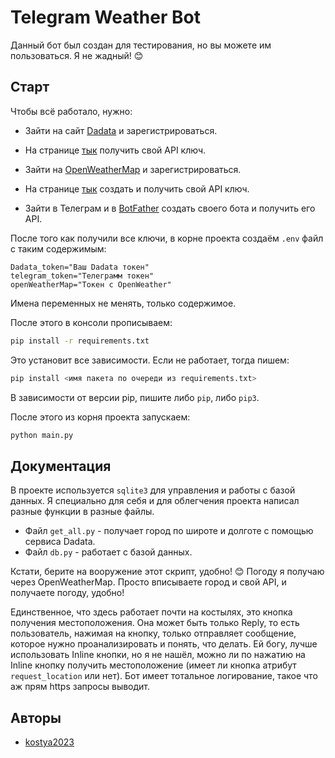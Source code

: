 # Telegram Weather Bot

Данный бот был создан для тестирования, но вы можете им пользоваться. Я не жадный! 😊

## Старт

Чтобы всё работало, нужно:

 -  Зайти на сайт [Dadata](https://dadata.ru/) и зарегистрироваться.

 -  На странице [тык](https://dadata.ru/profile/#info) получить свой API ключ.

 -  Зайти на [OpenWeatherMap](https://openweathermap.org/) и зарегистрироваться.

 -  На странице [тык](https://home.openweathermap.org/api_keys) создать и получить свой API ключ.

 -  Зайти в Телеграм и в [BotFather](https://t.me/BotFather) создать своего бота и получить его API.

После того как получили все ключи, в корне проекта создаём `.env` файл с таким содержимым: 
```env
Dadata_token="Ваш Dadata токен"
telegram_token="Телеграмм токен"
openWeatherMap="Токен с OpenWeather"
```

Имена переменных не менять, только содержимое.

После этого в консоли прописываем:
```bash
pip install -r requirements.txt
```
Это установит все зависимости. Если не работает, тогда пишем:

```bash
pip install <имя пакета по очереди из requirements.txt>
```
В зависимости от версии pip, пишите либо `pip`, либо `pip3`.

После этого из корня проекта запускаем:

```bash
python main.py
```
## Документация

В проекте используется `sqlite3` для управления и работы с базой данных. Я специально для себя и для облегчения проекта написал разные функции в разные файлы. 

- Файл `get_all.py` - получает город по широте и долготе с помощью сервиса Dadata.
- Файл `db.py` - работает с базой данных.

Кстати, берите на вооружение этот скрипт, удобно! 😊 Погоду я получаю через OpenWeatherMap. Просто вписываете город и свой API, и получаете погоду, удобно! 

Единственное, что здесь работает почти на костылях, это кнопка получения местоположения. Она может быть только Reply, то есть пользователь, нажимая на кнопку, только отправляет сообщение, которое нужно проанализировать и понять, что делать. Ей богу, лучше использовать Inline кнопки, но я не нашёл, можно ли по нажатию на Inline кнопку получить местоположение (имеет ли кнопка атрибут `request_location` или нет). Бот имеет тотальное логирование, такое что аж прям https запросы выводит.

## Авторы

- [kostya2023](https://www.github.com/kostya2023)